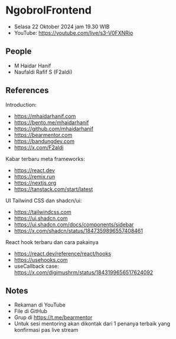 # NgobrolFrontend

- Selasa 22 Oktober 2024 jam 19.30 WIB
- YouTube: https://youtube.com/live/s3-V0FXNRio

## People

- M Haidar Hanif
- Naufaldi Rafif S (F2aldi)

## References

Introduction:

- https://mhaidarhanif.com
- https://bento.me/mhaidarhanif
- https://github.com/mhaidarhanif
- https://bearmentor.com
- https://bandungdev.com
- https://x.com/F2aldi

Kabar terbaru meta frameworks:

- https://react.dev
- https://remix.run
- https://nextjs.org
- https://tanstack.com/start/latest

UI Tailwind CSS dan shadcn/ui:

- https://tailwindcss.com
- https://ui.shadcn.com
- https://ui.shadcn.com/docs/components/sidebar
- https://x.com/shadcn/status/1847359896557408461

React hook terbaru dan cara pakainya

- https://react.dev/reference/react/hooks
- https://usehooks.com
- useCallback case: https://x.com/digimushrm/status/1843199656517624092

## Notes

- Rekaman di YouTube
- File di GitHub
- Grup di https://t.me/bearmentor
- Untuk sesi mentoring akan dikontak dari 1 penanya terbaik yang konfirmasi pas live stream
